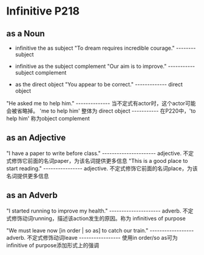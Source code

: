
# Infinitive P218
## as a Noun
* infinitive the as subject
"To dream requires incredible courage."
 --------                               subject

* infinitive as the subject complement
"Our aim is to improve."
            -----------  subject complement

* as the direct object
"You appear to be correct."
            -------------   direct object

"He asked me to help him."
          --------------  当不定式有actor时，这个actor可能会被省略掉。 'me to help him' 整体为 direct object
             -----------  在P220中，'to help him' 称为object complement

## as an Adjective           
"I have a paper to write before class."
                ----------------------  adjective. 不定式修饰它前面的名词paper，为该名词提供更多信息
"This is a good place to start reading."
                      ----------------  adjective. 不定式修饰它前面的名词place，为该名词提供更多信息

## as an Adverb
"I started running to improve my health."
                   --------------------- adverb. 不定式修饰动词running，描述该action发生的原因。称为 infinitives of purpose  
            
"We must leave now [in order | so as] to catch our train."
                                      ------------------   adverb. 不定式修饰动词leave
                    -----------------                      使用in order/so as可为infinitive of purpose添加形式上的强调

